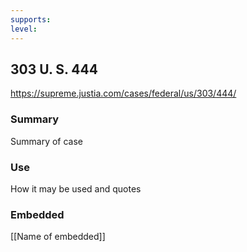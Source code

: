 ```yaml
---
supports: 
level: 
---
```

## 303 U. S. 444

https://supreme.justia.com/cases/federal/us/303/444/

### Summary

Summary of case

### Use

How it may be used and quotes

### Embedded

[[Name of embedded]]